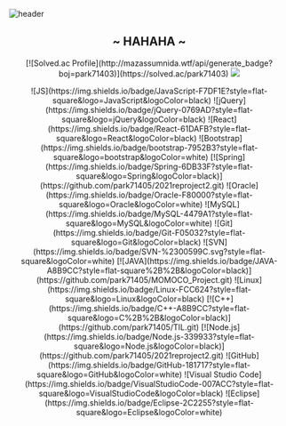![header](https://capsule-render.vercel.app/api?type=Waving&color=auto&height=300&section=header&text=PARK&fontSize=90)

<div align="center">
    <h2>~ HAHAHA ~</h2>
    <div>
        [![Solved.ac Profile](http://mazassumnida.wtf/api/generate_badge?boj=park71403)](https://solved.ac/park71403)
        <img src="https://github-readme-stats.vercel.app/api?username=park71405&show_icons=true">
    </div>
</div>

<div align="center">
    <p>
        ![JS](https://img.shields.io/badge/JavaScript-F7DF1E?style=flat-square&logo=JavaScript&logoColor=black)
        ![jQuery](https://img.shields.io/badge/jQuery-0769AD?style=flat-square&logo=jQuery&logoColor=black)
        ![React](https://img.shields.io/badge/React-61DAFB?style=flat-square&logo=React&logoColor=black)
        ![Bootstrap](https://img.shields.io/badge/bootstrap-7952B3?style=flat-square&logo=bootstrap&logoColor=white)
        [![Spring](https://img.shields.io/badge/Spring-6DB33F?style=flat-square&logo=Spring&logoColor=black)](https://github.com/park71405/2021reproject2.git)
        ![Oracle](https://img.shields.io/badge/Oracle-F80000?style=flat-square&logo=Oracle&logoColor=white)
        ![MySQL](https://img.shields.io/badge/MySQL-4479A1?style=flat-square&logo=MySQL&logoColor=white)
        ![Git](https://img.shields.io/badge/Git-F05032?style=flat-square&logo=Git&logoColor=black)
        ![SVN](https://img.shields.io/badge/SVN-%2300599C.svg?style=flat-square&logoColor=white)
        [![JAVA](https://img.shields.io/badge/JAVA-A8B9CC?style=flat-square%2B%2B&logoColor=black)](https://github.com/park71405/MOMOCO_Project.git)
        ![Linux](https://img.shields.io/badge/Linux-FCC624?style=flat-square&logo=Linux&logoColor=black)
        [![C++](https://img.shields.io/badge/C++-A8B9CC?style=flat-square&logo=C%2B%2B&logoColor=black)](https://github.com/park71405/TIL.git)
        [![Node.js](https://img.shields.io/badge/Node.js-339933?style=flat-square&logo=Node.js&logoColor=black)](https://github.com/park71405/2021reproject2.git)
        ![GitHub](https://img.shields.io/badge/GitHub-181717?style=flat-square&logo=GitHub&logoColor=white)
        ![Visual Studio Code](https://img.shields.io/badge/VisualStudioCode-007ACC?style=flat-square&logo=VisualStudioCode&logoColor=black)
        ![Eclipse](https://img.shields.io/badge/Eclipse-2C2255?style=flat-square&logo=Eclipse&logoColor=white)
    </p>

<div>
